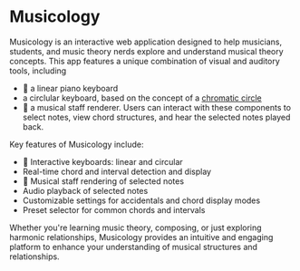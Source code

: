 # Musicology

Musicology is an interactive web application designed to help musicians, students, and music theory nerds explore and understand musical theory concepts. This app features a unique combination of visual and auditory tools, including 
* :musical_keyboard: a linear piano keyboard
* a circlular keyboard, based on the concept of a [chromatic circle](https://en.wikipedia.org/wiki/Chromatic_circle)
* :musical_score: a musical staff renderer. Users can interact with these components to select notes, view chord structures, and hear the selected notes played back.

Key features of Musicology include:
- :musical_keyboard: Interactive keyboards: linear and circular
- Real-time chord and interval detection and display
- :musical_score: Musical staff rendering of selected notes
- Audio playback of selected notes
- Customizable settings for accidentals and chord display modes
- Preset selector for common chords and intervals

Whether you're learning music theory, composing, or just exploring harmonic relationships, Musicology provides an intuitive and engaging platform to enhance your understanding of musical structures and relationships.
